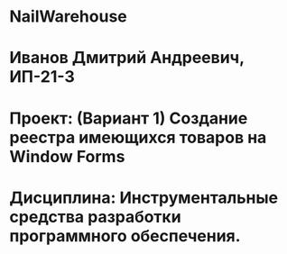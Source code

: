 # NailWarehouse
# Иванов Дмитрий Андреевич, ИП-21-3  
# Проект: (Вариант 1) Создание реестра имеющихся товаров на Window Forms   
# Дисциплина: Инструментальные средства разработки программного обеспечения.

